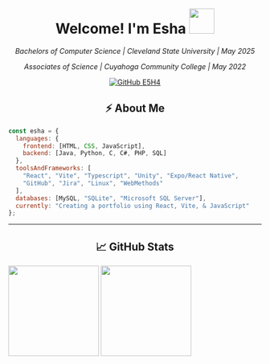 <!--![put a github repo on profile](https://github-readme-stats.vercel.app/api/pin/?username=E5H4&repo=m.e.-simulator&cache_seconds=86400&theme=nightowl)-->

<!-- more info https://medium.com/design-bootcamp/how-to-design-an-attractive-github-profile-readme-3618d6c53783 -->


<h1 align="center">
  Welcome! I'm Esha
  <img src="https://img1.picmix.com/output/stamp/normal/6/1/3/7/1107316_79b70.gif" width="50"> 

</h1>

<!--<img align="right" src="https://media.giphy.com/media/ieyl9zmCjO4b4t6qoY/giphy.gif" width="230">-->

<p align="center"><em>Bachelors of Computer Science | Cleveland State University | May 2025 </em>
<p align="center"><em> Associates of Science | Cuyahoga Community College | May 2022 </em></p>

<p align="center">
  <a href="https://github.com/E5H4">
    <img src="https://img.shields.io/github/followers/esha?label=follow&style=social" alt="GitHub E5H4" />
  </a>
</p>



<h2 align="center"> ⚡️ About Me </h2>

```javascript
const esha = {
  languages: {
    frontend: [HTML, CSS, JavaScript],
    backend: [Java, Python, C, C#, PHP, SQL]
  },
  toolsAndFrameworks: [
    "React", "Vite", "Typescript", "Unity", "Expo/React Native",
    "GitHub", "Jira", "Linux", "WebMethods"
  ],
  databases: [MySQL, "SQLite", "Microsoft SQL Server"],
  currently: "Creating a portfolio using React, Vite, & JavaScript"
};

```

---

<h2 align="center"> 📈 GitHub Stats </h2>

<img height="180" src="https://github-readme-stats.vercel.app/api/top-langs/?username=E5H4&layout=compact&theme=nightowl&langs_count=9&border_color=61dafb&border_radius=10" />
  <img height="180" src="https://github-readme-streak-stats.herokuapp.com/?
  
 <!-- <img height="180" src="[https://github-readme-stats.vercel.app/api/top-langs/?username=E5H4&layout=compact&theme=rose_pine](https://github-readme-stats.vercel.app/api/pin/?username=E5H4&repo=m.e.-simulator&cache_seconds=86400&theme=nightowl)&langs_count=9&border_color=61dafb&border_radius=10" />
